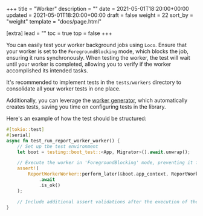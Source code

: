 +++
title = "Worker"
description = ""
date = 2021-05-01T18:20:00+00:00
updated = 2021-05-01T18:20:00+00:00
draft = false
weight = 22
sort_by = "weight"
template = "docs/page.html"

[extra]
lead = ""
toc = true
top = false
+++

You can easily test your worker background jobs using `Loco`. Ensure that your worker is set to the `ForegroundBlocking` mode, which blocks the job, ensuring it runs synchronously. When testing the worker, the test will wait until your worker is completed, allowing you to verify if the worker accomplished its intended tasks.

It's recommended to implement tests in the `tests/workers` directory to consolidate all your worker tests in one place.

Additionally, you can leverage the [worker generator](@/docs/the-app/workers.md#generate-a-worker), which automatically creates tests, saving you time on configuring tests in the library.

Here's an example of how the test should be structured:

```rust
#[tokio::test]
#[serial]
async fn test_run_report_worker_worker() {
    // Set up the test environment
    let boot = testing::boot_test::<App, Migrator>().await.unwrap();

    // Execute the worker in 'ForegroundBlocking' mode, preventing it from running asynchronously
    assert!(
        ReportWorkerWorker::perform_later(&boot.app_context, ReportWorkerWorkerArgs {})
            .await
            .is_ok()
    );

    // Include additional assert validations after the execution of the worker
}

```
